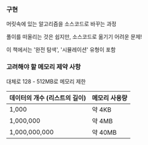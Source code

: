 ### 구현
머릿속에 있는 알고리즘을 소스코드로 바꾸는 과정

풀이를 떠올리는 것은 쉽지만, 소스코드로 옮기기 어려운 문제!

이 책에서는 '완전 탐색', '시뮬레이션' 유형이 포함


### 고려해야 할 메모리 제약 사항
대체로 128 - 512MB로 메모리 제한

| 데이터의 개수 (리스트의 길이) | 메모리 사용량 |
|-------------------|---------|
| 1,000             | 약 4KB   |
| 1,000,000         | 약 4MB   |
| 1,000,000,000     | 약 40MB  |